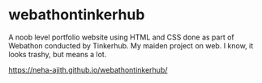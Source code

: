 # webathontinkerhub

A noob level portfolio website using HTML and CSS done as part of Webathon conducted by Tinkerhub. My maiden project on web. I know, it looks trashy, but means a lot.

https://neha-ajith.github.io/webathontinkerhub/
